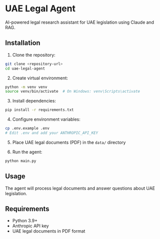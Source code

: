 # UAE Legal Agent

AI-powered legal research assistant for UAE legislation using Claude and RAG.

## Installation

1. Clone the repository:
```bash
git clone <repository-url>
cd uae-legal-agent
```

2. Create virtual environment:
```bash
python -m venv venv
source venv/bin/activate  # On Windows: venv\Scripts\activate
```

3. Install dependencies:
```bash
pip install -r requirements.txt
```

4. Configure environment variables:
```bash
cp .env.example .env
# Edit .env and add your ANTHROPIC_API_KEY
```

5. Place UAE legal documents (PDF) in the `data/` directory

6. Run the agent:
```bash
python main.py
```

## Usage

The agent will process legal documents and answer questions about UAE legislation.

## Requirements

- Python 3.9+
- Anthropic API key
- UAE legal documents in PDF format